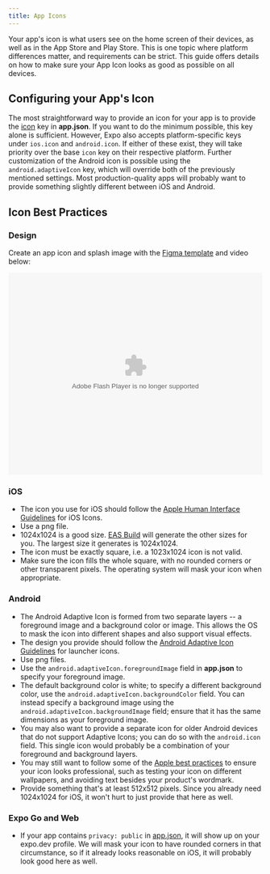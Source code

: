 ```yaml
---
title: App Icons
---
```


Your app's icon is what users see on the home screen of their devices, as well as in the App Store and Play Store. This is one topic where platform differences matter, and requirements can be strict. This guide offers details on how to make sure your App Icon looks as good as possible on all devices.

## Configuring your App's Icon

The most straightforward way to provide an icon for your app is to provide the [icon](../workflow/configuration.md#icon) key in **app.json**. If you want to do the minimum possible, this key alone is sufficient. However, Expo also accepts platform-specific keys under `ios.icon` and `android.icon`. If either of these exist, they will take priority over the base `icon` key on their respective platform. Further customization of the Android icon is possible using the `android.adaptiveIcon` key, which will override both of the previously mentioned settings. Most production-quality apps will probably want to provide something slightly different between iOS and Android.

## Icon Best Practices

### Design

Create an app icon and splash image with the [Figma template](https://www.figma.com/community/file/1020369500490206655) and video below:

<object width="100%" height="400">
  <param name="movie" value="https://youtube.com/embed/mVOFvLSiJ_s" />
  <param name="wmode" value="transparent" />
  <embed src="https://youtube.com/embed/mVOFvLSiJ_s" type="application/x-shockwave-flash" wmode="transparent" width="100%" height="400" />
</object>

### iOS

- The icon you use for iOS should follow the [Apple Human Interface Guidelines](https://developer.apple.com/ios/human-interface-guidelines/icons-and-images/app-icon/) for iOS Icons.
- Use a png file.
- 1024x1024 is a good size. [EAS Build](/build/setup.md) will generate the other sizes for you. The largest size it generates is 1024x1024.
- The icon must be exactly square, i.e. a 1023x1024 icon is not valid.
- Make sure the icon fills the whole square, with no rounded corners or other transparent pixels. The operating system will mask your icon when appropriate.

### Android

- The Android Adaptive Icon is formed from two separate layers -- a foreground image and a background color or image. This allows the OS to mask the icon into different shapes and also support visual effects.
- The design you provide should follow the [Android Adaptive Icon Guidelines](https://developer.android.com/guide/practices/ui_guidelines/icon_design_adaptive) for launcher icons.
- Use png files.
- Use the `android.adaptiveIcon.foregroundImage` field in **app.json** to specify your foreground image.
- The default background color is white; to specify a different background color, use the `android.adaptiveIcon.backgroundColor` field. You can instead specify a background image using the `android.adaptiveIcon.backgroundImage` field; ensure that it has the same dimensions as your foreground image.
- You may also want to provide a separate icon for older Android devices that do not support Adaptive Icons; you can do so with the `android.icon` field. This single icon would probably be a combination of your foreground and background layers.
- You may still want to follow some of the [Apple best practices](https://developer.apple.com/ios/human-interface-guidelines/icons-and-images/app-icon/) to ensure your icon looks professional, such as testing your icon on different wallpapers, and avoiding text besides your product's wordmark.
- Provide something that's at least 512x512 pixels. Since you already need 1024x1024 for iOS, it won't hurt to just provide that here as well.

### Expo Go and Web

- If your app contains `privacy: public` in [app.json](../workflow/configuration.md), it will show up on your expo.dev profile. We will mask your icon to have rounded corners in that circumstance, so if it already looks reasonable on iOS, it will probably look good here as well.
